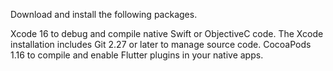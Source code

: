 Download and install the following packages.

Xcode 16 to debug and compile native Swift or ObjectiveC code. The Xcode installation includes Git 2.27 or later to manage source code.
CocoaPods 1.16 to compile and enable Flutter plugins in your native apps.
